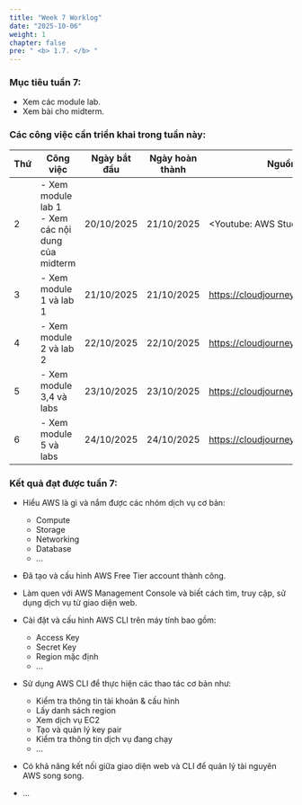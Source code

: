 ```yaml
---
title: "Week 7 Worklog"
date: "2025-10-06"
weight: 1
chapter: false
pre: " <b> 1.7. </b> "
---
```





### Mục tiêu tuần 7:

* Xem các module lab.
* Xem bài cho midterm.

### Các công việc cần triển khai trong tuần này:
| Thứ | Công việc                                              | Ngày bắt đầu | Ngày hoàn thành | Nguồn tài liệu                            |
| --- |--------------------------------------------------------|--------------|-----------------|-------------------------------------------|
| 2   | - Xem module lab 1 <br> - Xem các nội dung của midterm | 20/10/2025   | 21/10/2025      | <Youtube: AWS Study Group>                |
| 3   | - Xem module 1 và lab 1                                | 21/10/2025   | 21/10/2025      | <https://cloudjourney.awsstudygroup.com/> |
| 4   | - Xem module 2 và lab 2                                | 22/10/2025   | 22/10/2025      | <https://cloudjourney.awsstudygroup.com/> |
| 5   | - Xem module 3,4 và labs                               | 23/10/2025   | 23/10/2025      | <https://cloudjourney.awsstudygroup.com/> |
| 6   | - Xem module 5 và labs                                 | 24/10/2025   | 24/10/2025      | <https://cloudjourney.awsstudygroup.com/> |


### Kết quả đạt được tuần 7:

* Hiểu AWS là gì và nắm được các nhóm dịch vụ cơ bản: 
  * Compute
  * Storage
  * Networking 
  * Database
  * ...

* Đã tạo và cấu hình AWS Free Tier account thành công.

* Làm quen với AWS Management Console và biết cách tìm, truy cập, sử dụng dịch vụ từ giao diện web.

* Cài đặt và cấu hình AWS CLI trên máy tính bao gồm:
  * Access Key
  * Secret Key
  * Region mặc định
  * ...

* Sử dụng AWS CLI để thực hiện các thao tác cơ bản như:

  * Kiểm tra thông tin tài khoản & cấu hình
  * Lấy danh sách region
  * Xem dịch vụ EC2
  * Tạo và quản lý key pair
  * Kiểm tra thông tin dịch vụ đang chạy
  * ...

* Có khả năng kết nối giữa giao diện web và CLI để quản lý tài nguyên AWS song song.
* ...



